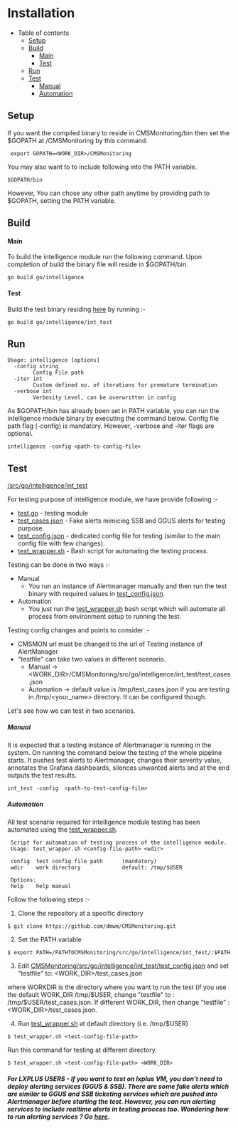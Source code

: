 # Installation

- Table of contents
  * [Setup](#setup)
  * [Build](#build)
    - [Main](#main)
    - [Test](#test)
  * [Run](#run)
  * [Test](#test-1)
    - [Manual](#manual)
    - [Automation](#automation)

## Setup

If you want the compiled binary to reside in CMSMonitoring/bin then set the $GOPATH at /CMSMonitoring by this command.

```  export GOPATH=<WORK_DIR>/CMSMonitoring ```

You may also want to to include following into the PATH variable.

```$GOPATH/bin```

However, You can chose any other path anytime by providing path to $GOPATH, setting the PATH variable.

## Build

#### Main
To build the intelligence module run the following command. Upon completion of build the binary file will reside in $GOPATH/bin.

`go build go/intelligence`

#### Test

Build the test binary residing [here](https://github.com/dmwm/CMSMonitoring/blob/master/src/go/intelligence/int_test/test.go) by running :-

`go build go/intelligence/int_test`

## Run
```
Usage: intelligence [options]
  -config string
    	Config File path
  -iter int
    	Custom defined no. of iterations for premature termination
  -verbose int
    	Verbosity Level, can be overwritten in config
```
As $GOPATH/bin has already been set in PATH variable, you can run the intelligence module binary by executing the command below. Config file path flag (-config) is mandatory. However, -verbose and -iter flags are optional.  

`intelligence -config <path-to-config-file>`

## Test
[/src/go/intelligence/int_test](https://github.com/dmwm/CMSMonitoring/tree/master/src/go/intelligence/int_test)

For testing purpose of intelligence module, we have provide following :-
- [test.go](https://github.com/dmwm/CMSMonitoring/blob/master/src/go/intelligence/int_test/test.go) - testing module 
- [test_cases.json](https://github.com/dmwm/CMSMonitoring/blob/master/src/go/intelligence/int_test/test_cases.json) - Fake alerts mimicing SSB and GGUS alerts for testing purpose.
- [test_config.json](https://github.com/dmwm/CMSMonitoring/blob/master/src/go/intelligence/int_test/test_config.json) - dedicated config file for testing (similar to the main config file with few changes).
- [test_wrapper.sh](https://github.com/dmwm/CMSMonitoring/blob/master/src/go/intelligence/int_test/test_wrapper.sh) - Bash script for automating the testing process.

Testing can be done in two ways :-
- Manual
    - You run an instance of Alertmanager manually and then run the test binary with required values in [test_config.json](https://github.com/dmwm/CMSMonitoring/blob/master/src/go/intelligence/int_test/test_config.json).
- Automation
    - You just run the [test_wrapper.sh](https://github.com/dmwm/CMSMonitoring/blob/master/src/go/intelligence/int_test/test_wrapper.sh) bash script which will automate all process from environment setup to running the test.

Testing config changes and points to consider :- 
- CMSMON url must be changed to the url of Testing instance of AlertManager
- "testfile" can take two values in different scenario. 
    - Manual -> <WORK_DIR>/CMSMonitoring/src/go/intelligence/int_test/test_cases.json
    - Automation -> default value is /tmp/test_cases.json if you are testing in /tmp/<your_name> directory. It can be configured though.

Let's see how we can test in two scenarios. 

##### Manual

It is expected that a testing instance of Alertmanager is running in the system. On running the command below the testing of the whole pipeline starts. It pushes test alerts to Alertmanager, changes their severity value, annotates the Grafana dashboards, silences unwanted alerts and at the end outputs the test results.

`int_test -config  <path-to-test-config-file>`

##### Automation

All test scenario required for intelligence module testing has been automated using the [test_wrapper.sh](https://github.com/dmwm/CMSMonitoring/blob/master/src/go/intelligence/int_test/test_wrapper.sh). 

```
 Script for automation of testing process of the intelligence module.
 Usage: test_wrapper.sh <config-file-path> <wdir>  

 config  test config file path      (mandatory)
 wdir    work directory             default: /tmp/$USER

 Options:
 help    help manual
```

Follow the following steps :-
1) Clone the repository at a specific directory

```$ git clone https://github.com/dmwm/CMSMonitoring.git```

2) Set the PATH variable

```$ export PATH=/PATHTOCMSMonitoring/src/go/intelligence/int_test/:$PATH```

3) Edit [CMSMonitoring/src/go/intelligence/int_test/test_config.json](https://github.com/dmwm/CMSMonitoring/blob/master/src/go/intelligence/int_test/test_config.json) and set "testfile" to: <WORK_DIR>/test_cases.json 

where WORKDIR is the directory where you want to run the test (if you use the default WORK_DIR  /tmp/$USER, change "testfile" to : /tmp/$USER/test_cases.json.
If different WORK_DIR, then change "testfile" : <WORK_DIR>/test_cases.json.

4) Run [test_wrapper.sh](https://github.com/dmwm/CMSMonitoring/blob/master/src/go/intelligence/int_test/test_wrapper.sh) at default directory (i.e. /tmp/$USER)

```$ test_wrapper.sh <test-config-file-path>``` 

Run this command for testing at different directory. 

```$ test_wrapper.sh <test-config-file-path> <WORK_DIR>``` 

##### *For LXPLUS USERS* - If you want to test on lxplus VM, you don't need to deploy alerting services (GGUS & SSB). There are some fake alerts which are similar to GGUS and SSB ticketing services which are pushed into Alertmanager before starting the test. However, you can run alerting services to include realtime alerts in testing process too. Wondering how to run alerting services ? Go [here](https://github.com/dmwm/CMSMonitoring/blob/master/doc/AlertManagement/installation.md).
